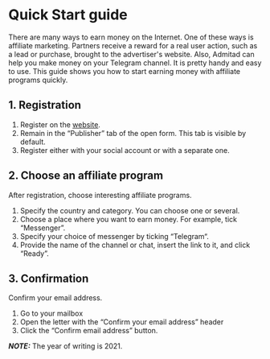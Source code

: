 # Quick Start guide

There are many ways to earn money on the Internet. One of these ways is affiliate marketing. Partners receive a reward for a real user action, such as a lead or purchase, brought to the advertiser's website.
Also, Admitad can help you make money on your Telegram channel. It is pretty handy and easy to use.
This guide shows you how to start earning money with affiliate programs quickly.

## 1. Registration

1. Register on the [website](https://admitad.com).
1. Remain in the “Publisher” tab of the open form. This tab is visible by default.
1. Register either with your social account or with a separate one.

## 2. Choose an affiliate program

After registration, choose interesting affiliate programs.

1. Specify the country and category. You can choose one or several.
1. Choose a place where you want to earn money. For example, tick “Messenger”.
1. Specify your choice of messenger by ticking “Telegram“.
1. Provide the name of the channel or chat, insert the link to it, and click “Ready”.

## 3. Confirmation

Confirm your email address.

1. Go to your mailbox
1. Open the letter with the “Confirm your email address” header
1. Click the “Confirm email address” button.

**_NOTE:_** The year of writing is 2021.
